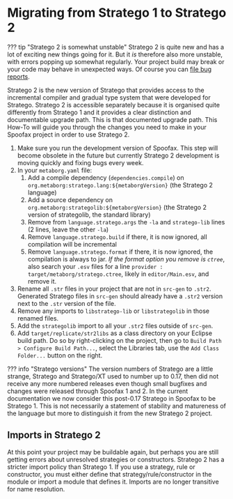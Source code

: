 # Migrating from Stratego 1 to Stratego 2

??? tip "Stratego 2 is somewhat unstable"
    Stratego 2 is quite new and has a lot of exciting new things going for it. But it _is_ therefore also more unstable, with errors popping up somewhat regularly. Your project build may break or your code may behave in unexpected ways. Of course you can [file bug reports](https://github.com/metaborg/stratego/issues).

Stratego 2 is the new version of Stratego that provides access to the incremental compiler and gradual type system that were developed for Stratego. Stratego 2 is accessible separately because it is organised quite differently from Stratego 1 and it provides a clear distinction and documentable upgrade path. This is that documented upgrade path. This How-To will guide you through the changes you need to make in your Spoofax project in order to use Stratego 2.

1. Make sure you run the development version of Spoofax. This step will become obsolete in the future but currently Stratego 2 development is moving quickly and fixing bugs every week. 
2. In your `metaborg.yaml` file:
    1. Add a compile dependency (`dependencies.compile`) on `org.metaborg:stratego.lang:${metaborgVersion}` (the Stratego 2 language)
    2. Add a source dependency on `org.metaborg:strategolib:${metaborgVersion}` (the Stratego 2 version of strategolib, the standard library)
    3. Remove from `language.stratego.args` the `-la` and `stratego-lib` lines (2 lines, leave the other `-la`)
    4. Remove `language.stratego.build` if there, it is now ignored, all compilation will be incremental
    5. Remove `language.stratego.format` if there, it is now ignored, the compilation is always to jar. _If the format option you remove is `ctree`_, also search your `.esv` files for a line `provider : target/metaborg/stratego.ctree`, likely in `editor/Main.esv`, and remove it. 
3. Rename all `.str` files in your project that are not in `src-gen` to `.str2`. Generated Stratego files in `src-gen` should already have a `.str2` version next to the `.str` version of the file.
4. Remove any imports to `libstratego-lib` or `libstrategolib` in those renamed files.
5. Add the `strategolib` import to all your `.str2` files outside of `src-gen`.
6. Add `target/replicate/str2libs` as a class directory on your Eclipse build path. Do so by right-clicking on the project, then go to `Build Path > Configure Build Path...`, select the Libraries tab, use the `Add Class Folder...` button on the right. 

??? info "Stratego versions"
    The version numbers of Stratego are a little strange, Stratego and Stratego/XT used to number up to 0.17, then did not receive any more numbered releases even though small bugfixes and changes were released through Spoofax 1 and 2. In the current documentation we now consider this post-0.17 Stratego in Spoofax to be Stratego 1. This is not necessarily a statement of stability and matureness of the language but more to distinguish it from the new Stratego 2 project.

## Imports in Stratego 2

At this point your project may be buildable again, but perhaps you are still getting errors about unresolved strategies or constructors. Stratego 2 has a stricter import policy than Stratego 1. If you use a strategy, rule or constructor, you must either define that strategy/rule/constructor in the module or import a module that defines it. Imports are no longer transitive for name resolution. 

